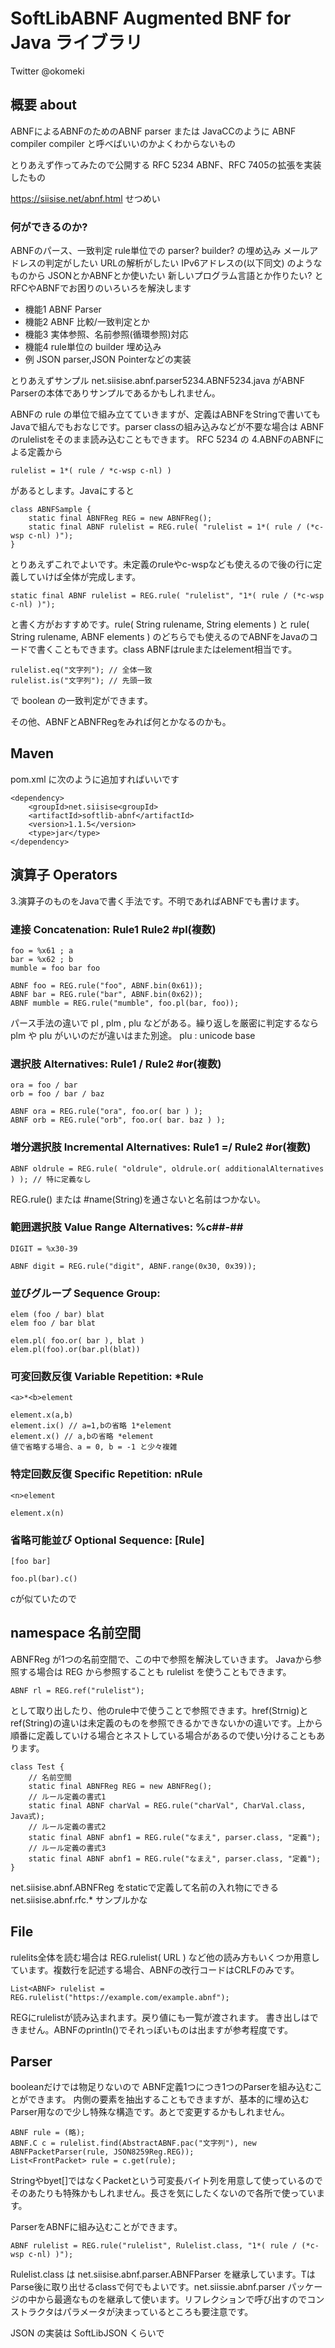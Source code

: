 # SoftLibABNF Augmented BNF for Java ライブラリ

Twitter @okomeki

## 概要 about

ABNFによるABNFのためのABNF parser または JavaCCのように ABNF compiler compiler と呼べばいいのかよくわからないもの

とりあえず作ってみたので公開する
RFC 5234 ABNF、RFC 7405の拡張を実装したもの

https://siisise.net/abnf.html せつめい

### 何ができるのか?

ABNFのパース、一致判定
rule単位での parser? builder? の埋め込み
 メールアドレスの判定がしたい
 URLの解析がしたい
 IPv6アドレスの(以下同文)
のようなものから
 JSONとかABNFとか使いたい
新しいプログラム言語とか作りたい?
とRFCやABNFでお困りのいろいろを解決します

- 機能1 ABNF Parser
- 機能2 ABNF 比較/一致判定とか
- 機能3 実体参照、名前参照(循環参照)対応
- 機能4 rule単位の builder 埋め込み
- 例 JSON parser,JSON Pointerなどの実装

とりあえずサンプル net.siisise.abnf.parser5234.ABNF5234.java がABNF Parserの本体でありサンプルであるかもしれません。

ABNFの rule の単位で組み立てていきますが、定義はABNFをStringで書いてもJavaで組んでもおなじです。parser classの組み込みなどが不要な場合は ABNFのrulelistをそのまま読み込むこともできます。
RFC 5234 の 4.ABNFのABNFによる定義から

    rulelist = 1*( rule / *c-wsp c-nl) )
    
があるとします。Javaにすると
~~~
class ABNFSample {
    static final ABNFReg REG = new ABNFReg();
    static final ABNF rulelist = REG.rule( "rulelist = 1*( rule / (*c-wsp c-nl) )");
}
~~~
とりあえずこれでよいです。未定義のruleやc-wspなども使えるので後の行に定義していけば全体が完成します。

    static final ABNF rulelist = REG.rule( "rulelist", "1*( rule / (*c-wsp c-nl) )");

と書く方がおすすめです。rule( String rulename, String elements ) と rule( String rulename, ABNF elements ) のどちらでも使えるのでABNFをJavaのコードで書くこともできます。class ABNFはruleまたはelement相当です。
~~~
rulelist.eq("文字列"); // 全体一致
rulelist.is("文字列"); // 先頭一致
~~~
で boolean の一致判定ができます。

その他、ABNFとABNFRegをみれば何とかなるのかも。

## Maven
pom.xml に次のように追加すればいいです
~~~
<dependency>
    <groupId>net.siisise<groupId>
    <artifactId>softlib-abnf</artifactId>
    <version>1.1.5</version>
    <type>jar</type>
</dependency>
~~~
## 演算子 Operators

3.演算子のものをJavaで書く手法です。不明であればABNFでも書けます。

### 連接 Concatenation: Rule1 Rule2 #pl(複数)

    foo = %x61 ; a
    bar = %x62 ; b
    mumble = foo bar foo

    ABNF foo = REG.rule("foo", ABNF.bin(0x61));
    ABNF bar = REG.rule("bar", ABNF.bin(0x62));
    ABNF mumble = REG.rule("mumble", foo.pl(bar, foo));

パース手法の違いで pl , plm , plu などがある。繰り返しを厳密に判定するなら plm や plu がいいのだが違いはまた別途。
plu : unicode base

### 選択肢 Alternatives: Rule1 / Rule2 #or(複数)

    ora = foo / bar
    orb = foo / bar / baz

    ABNF ora = REG.rule("ora", foo.or( bar ) );
    ABNF orb = REG.rule("orb", foo.or( bar. baz ) );
   
### 増分選択肢 Incremental Alternatives: Rule1 =/ Rule2 #or(複数)

    ABNF oldrule = REG.rule( "oldrule", oldrule.or( additionalAlternatives ) ); // 特に定義なし

REG.rule() または #name(String)を通さないと名前はつかない。

### 範囲選択肢 Value Range Alternatives: %c##-##

    DIGIT = %x30-39

    ABNF digit = REG.rule("digit", ABNF.range(0x30, 0x39));

### 並びグループ Sequence Group:

    elem (foo / bar) blat
    elem foo / bar blat
    
    elem.pl( foo.or( bar ), blat )
    elem.pl(foo).or(bar.pl(blat))

### 可変回数反復 Variable Repetition: *Rule

    <a>*<b>element
    
    element.x(a,b)
    element.ix() // a=1,bの省略 1*element
    element.x() // a,bの省略 *element
    値で省略する場合、a = 0, b = -1 と少々複雑

### 特定回数反復 Specific Repetition: nRule

    <n>element
    
    element.x(n)
    
### 省略可能並び Optional Sequence: [Rule]

    [foo bar]
    
    foo.pl(bar).c()

cが似ていたので

## namespace 名前空間

ABNFReg が1つの名前空間で、この中で参照を解決していきます。
Javaから参照する場合は REG から参照することも rulelist を使うこともできます。

    ABNF rl = REG.ref("rulelist");
    
として取り出したり、他のrule中で使うことで参照できます。href(Strnig)とref(String)の違いは未定義のものを参照できるかできないかの違いです。上から順番に定義していける場合とネストしている場合があるので使い分けることもあります。


    class Test {
        // 名前空間
        static final ABNFReg REG = new ABNFReg();
        // ルール定義の書式1
        static final ABNF charVal = REG.rule("charVal", CharVal.class, Java式);
        // ルール定義の書式2
        static final ABNF abnf1 = REG.rule("なまえ", parser.class, "定義");
        // ルール定義の書式3
        static final ABNF abnf1 = REG.rule("なまえ", parser.class, "定義");
    }


net.siisise.abnf.ABNFReg をstaticで定義して名前の入れ物にできる
net.siisise.abnf.rfc.* サンプルかな

## File

rulelits全体を読む場合は REG.rulelist( URL ) など他の読み方もいくつか用意しています。複数行を記述する場合、ABNFの改行コードはCRLFのみです。

    List<ABNF> rulelist = REG.rulelist("https://example.com/example.abnf");
    
REGにrulelistが読み込まれます。戻り値にも一覧が渡されます。
書き出しはできません。ABNFのprintln()でそれっぽいものは出ますが参考程度です。

## Parser

booleanだけでは物足りないので ABNF定義1つにつき1つのParserを組み込むことができます。
内側の要素を抽出することもできますが、基本的に埋め込むParser用なので少し特殊な構造です。あとで変更するかもしれません。

    ABNF rule = (略);
    ABNF.C c = rulelist.find(AbstractABNF.pac("文字列"), new ABNFPacketParser(rule, JSON8259Reg.REG));
    List<FrontPacket> rule = c.get(rule);

Stringやbyet[]ではなくPacketという可変長バイト列を用意して使っているのでそのあたりも特殊かもしれません。長さを気にしたくないので各所で使っています。

ParserをABNFに組み込むことができます。

    ABNF rulelist = REG.rule("rulelist", Rulelist.class, "1*( rule / (*c-wsp c-nl) )");

Rulelist.class は net.siisise.abnf.parser.ABNFParser<T> を継承しています。TはParse後に取り出せるclassで何でもよいです。net.siissie.abnf.parser パッケージの中から最適なものを継承して使います。リフレクションで呼び出すのでコンストラクタはパラメータが決まっているところも要注意です。


JSON の実装は SoftLibJSON くらいで
